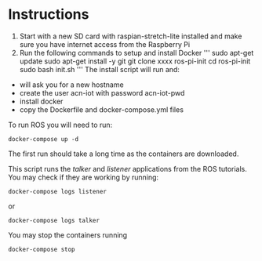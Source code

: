 # Instructions

1) Start with a new SD card with raspian-stretch-lite installed and make sure you have internet access from the Raspberry Pi
2) Run the following commands to setup and install Docker
'''
sudo apt-get update
sudo apt-get install -y git
git clone xxxx ros-pi-init
cd ros-pi-init
sudo bash init.sh
'''
The install script will run and:
* will ask you for a new hostname
* create the user acn-iot with password acn-iot-pwd
* install docker
* copy the Dockerfile and docker-compose.yml files


To run ROS you will need to run:

`
docker-compose up -d
`

The first run should take a long time as the containers are downloaded.

This script runs the *talker* and *listener* applications from the ROS tutorials. You may check if they are working by running:

`
docker-compose logs listener
`

or 

`
docker-compose logs talker
`

You may stop the containers running

`
docker-compose stop
`


